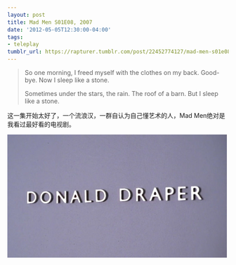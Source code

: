 ```yaml
---
layout: post
title: Mad Men S01E08, 2007
date: '2012-05-05T12:30:00-04:00'
tags:
- teleplay
tumblr_url: https://rapturer.tumblr.com/post/22452774127/mad-men-s01e08-2007
---
```

> So one morning, I freed myself with the clothes on my back. Good-bye. Now I sleep like a stone.
> 
> Sometimes under the stars, the rain. The roof of a barn. But I sleep like a stone.

这一集开始太好了，一个流浪汉，一群自认为自己懂艺术的人，Mad Men绝对是我看过最好看的电视剧。

![](/assets/img/tumblr_m3k5w0frjz1r0cnr9.jpg)

